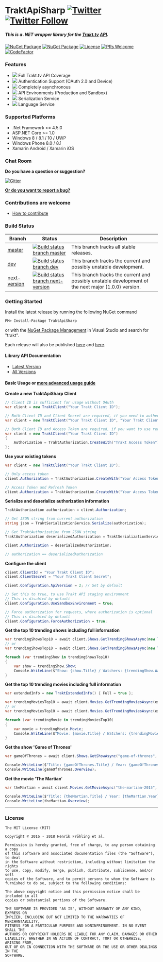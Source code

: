 TraktApiSharp [![Twitter](https://img.shields.io/twitter/url/https://www.nuget.org/packages/TraktApiSharp.svg?style=social)](https://twitter.com/intent/tweet?url=https://www.nuget.org/packages/TraktApiSharp&via=henrikfroehling&hashtags=TraktApiSharp)[![Twitter Follow](https://img.shields.io/twitter/follow/espadrine.svg?style=social&label=Follow)](https://twitter.com/henrikfroehling)
===
##### This is a .NET wrapper library for the [Trakt.tv](https://trakt.tv/) [API](http://docs.trakt.apiary.io/#).

[![NuGet Package](https://img.shields.io/badge/NuGet-v0.11.0-brightgreen.svg?style=flat)](https://www.nuget.org/packages/TraktApiSharp)
[![NuGet Package](https://img.shields.io/badge/NuGet-v1.0.0alpha3-orange.svg?style=flat)](https://www.nuget.org/packages/TraktApiSharp/1.0.0-alpha3)
[![License](https://img.shields.io/badge/License-MIT-blue.svg?style=flat)](https://opensource.org/licenses/MIT)
[![PRs Welcome](https://img.shields.io/badge/PRs-welcome-brightgreen.svg?style=flat-square)](http://makeapullrequest.com)
[![CodeFactor](https://www.codefactor.io/repository/github/henrikfroehling/traktapisharp/badge)](https://www.codefactor.io/repository/github/henrikfroehling/traktapisharp)

### Features
- ![](https://raw.githubusercontent.com/henrikfroehling/TraktApiSharp/dev/.github/full-support.png) Full Trakt.tv API Coverage
- ![](https://raw.githubusercontent.com/henrikfroehling/TraktApiSharp/dev/.github/authentication.png) Authentication Support (OAuth 2.0 and Device)
- ![](https://raw.githubusercontent.com/henrikfroehling/TraktApiSharp/dev/.github/async.png) Completely asynchronous
- ![](https://raw.githubusercontent.com/henrikfroehling/TraktApiSharp/dev/.github/environments.png) API Environments (Production and Sandbox)
- ![](https://raw.githubusercontent.com/henrikfroehling/TraktApiSharp/dev/.github/serialization.png) Serialization Service
- ![](https://raw.githubusercontent.com/henrikfroehling/TraktApiSharp/dev/.github/language-service.png) Language Service

### Supported Platforms
- .Net Framework >= 4.5.0
- ASP.NET Core >= 1.0
- Windows 8 / 8.1 / 10 / UWP
- Windows Phone 8.0 / 8.1
- Xamarin Android / Xamarin iOS

### Chat Room

**Do you have a question or suggestion?**

[![Gitter](https://badges.gitter.im/traktapisharp/Lobby.svg)](https://gitter.im/traktapisharp/Lobby?utm_source=badge&utm_medium=badge&utm_campaign=pr-badge)

**[Or do you want to report a bug?](https://github.com/henrikfroehling/TraktApiSharp/issues)**

### Contributions are welcome

- [How to contribute](https://github.com/henrikfroehling/TraktApiSharp/blob/dev/CONTRIBUTING.md)

### Build Status
| Branch | Status | Description |
|---|---|---|
| [master](https://github.com/henrikfroehling/TraktApiSharp/tree/master) | [![Build status branch master](https://ci.appveyor.com/api/projects/status/03n3og01n67yef7n/branch/master?svg=true&passingText=master%20-%20passing&pendingText=master%20-%20pending&failingText=master%20-%20failing)](https://ci.appveyor.com/project/henrikfroehling/traktapisharp/branch/master) | This branch tracks all stable releases. |
| [dev](https://github.com/henrikfroehling/TraktApiSharp/tree/dev) | [![Build status branch dev](https://ci.appveyor.com/api/projects/status/03n3og01n67yef7n/branch/dev?svg=true&passingText=dev%20-%20passing&pendingText=dev%20-%20pending&failingText=dev%20-%20failing)](https://ci.appveyor.com/project/henrikfroehling/traktapisharp/branch/dev) | This branch tracks the current and possibly unstable development. |
| [next-version](https://github.com/henrikfroehling/TraktApiSharp) | [![Build status branch next-version](https://ci.appveyor.com/api/projects/status/03n3og01n67yef7n/branch/next-version?svg=true&passingText=next-version%20-%20passing&pendingText=next-version%20-%20pending&failingText=next-version%20-%20failing)](https://ci.appveyor.com/project/henrikfroehling/traktapisharp/branch/next-version) | This branch tracks the current and possibly unstable development of the next major (1.0.0) version. |

### Getting Started

Install the latest release by running the following NuGet command
```ps
PM> Install-Package TraktApiSharp
```
or with the [NuGet Package Management](https://docs.nuget.org/consume/package-manager-dialog) in Visual Studio and search for "trakt".

Each release will also be published [here](https://henrikfroehling.github.io/TraktApiSharp/downloads/) and [here](https://github.com/henrikfroehling/TraktApiSharp/releases).

#### Library API Documentation
- [Latest Version](https://henrikfroehling.github.io/TraktApiSharp/apidoc/v0.11.0/)
- [All Versions](https://henrikfroehling.github.io/TraktApiSharp/apidoc/)

#### Basic Usage or [more advanced usage guide](https://henrikfroehling.github.io/TraktApiSharp/guide/)

**Create a new TraktApiSharp Client**
```csharp
// Client ID is sufficient for usage without OAuth
var client = new TraktClient("Your Trakt Client ID");

// Both Client ID and Client Secret are required, if you need to authenticate your application
var client = new TraktClient("Your Trakt Client ID", "Your Trakt Client Secret");

// Both Client ID and Access Token are required, if you want to use requests, that require authorization
var client = new TraktClient("Your Trakt Client ID")
{
    Authorization = TraktAuthorization.CreateWith("Trakt Access Token")
};
```

**Use your existing tokens**
```csharp
var client = new TraktClient("Your Trakt Client ID");

// Only access token
client.Authorization = TraktAuthorization.CreateWith("Your Access Token");

// Access Token and Refresh Token
client.Authorization = TraktAuthorization.CreateWith("Your Access Token", "Your Refresh Token");
```

**Serialize and deserialize authorization information**
```csharp
TraktAuthorization authorization = client.Authorization;

// Get JSON string from current authorization
string json = TraktSerializationService.Serialize(authorization);

// Get TraktAuthorization from JSON string
TraktAuthorization deserializedAuthorization = TraktSerializationService.DeserializeAuthorization(json);

client.Authorization = deserializedAuthorization;

// authorization == deserializedAuthorization
```

**Configure the client**
```csharp
client.ClientId = "Your Trakt Client ID";
client.ClientSecret = "Your Trakt Client Secret";

client.Configuration.ApiVersion = 2; // Set by default

// Set this to true, to use Trakt API staging environment
// This is disabled by default
client.Configuration.UseSandboxEnvironment = true;

// Force authorization for requests, where authorization is optional
// This is disabled by default
client.Configuration.ForceAuthorization = true;
```

**Get the top 10 trending shows including full information**
```csharp
var trendingShowsTop10 = await client.Shows.GetTrendingShowsAsync(new TraktExtendedInfo().SetFull(), null, 10);
// or
var trendingShowsTop10 = await client.Shows.GetTrendingShowsAsync(new TraktExtendedInfo() { Full = true }, 1, 10);

foreach (var trendingShow in trendingShowsTop10)
{
    var show = trendingShow.Show;
    Console.WriteLine($"Show: {show.Title} / Watchers: {trendingShow.Watchers}");
}
```

**Get the top 10 trending movies including full information**
```csharp
var extendedInfo = new TraktExtendedInfo() { Full = true };

var trendingMoviesTop10 = await client.Movies.GetTrendingMoviesAsync(extendedInfo, null, 10);
// or
var trendingMoviesTop10 = await client.Movies.GetTrendingMoviesAsync(extendedInfo, 1, 10);

foreach (var trendingMovie in trendingMoviesTop10)
{
    var movie = trendingMovie.Movie;
    Console.WriteLine($"Movie: {movie.Title} / Watchers: {trendingMovie.Watchers}");
}
```

**Get the show 'Game of Thrones'**
```csharp
var gameOfThrones = await client.Shows.GetShowAsync("game-of-thrones", new TraktExtendedInfo().SetFull());

Console.WriteLine($"Title: {gameOfThrones.Title} / Year: {gameOfThrones.Year}");
Console.WriteLine(gameOfThrones.Overview);
```

**Get the movie 'The Martian'**
```csharp
var theMartian = await client.Movies.GetMovieAsync("the-martian-2015", new TraktExtendedInfo().SetFull());

Console.WriteLine($"Title: {theMartian.Title} / Year: {theMartian.Year}");
Console.WriteLine(theMartian.Overview);
```

---
### License
```
The MIT License (MIT)

Copyright © 2016 - 2018 Henrik Fröhling et al.

Permission is hereby granted, free of charge, to any person obtaining a copy
of this software and associated documentation files (the "Software"), to deal
in the Software without restriction, including without limitation the rights
to use, copy, modify, merge, publish, distribute, sublicense, and/or sell
copies of the Software, and to permit persons to whom the Software is
furnished to do so, subject to the following conditions:

The above copyright notice and this permission notice shall be included in all
copies or substantial portions of the Software.

THE SOFTWARE IS PROVIDED "AS IS", WITHOUT WARRANTY OF ANY KIND, EXPRESS OR
IMPLIED, INCLUDING BUT NOT LIMITED TO THE WARRANTIES OF MERCHANTABILITY,
FITNESS FOR A PARTICULAR PURPOSE AND NONINFRINGEMENT. IN NO EVENT SHALL THE
AUTHORS OR COPYRIGHT HOLDERS BE LIABLE FOR ANY CLAIM, DAMAGES OR OTHER
LIABILITY, WHETHER IN AN ACTION OF CONTRACT, TORT OR OTHERWISE, ARISING FROM,
OUT OF OR IN CONNECTION WITH THE SOFTWARE OR THE USE OR OTHER DEALINGS IN THE
SOFTWARE.
```
